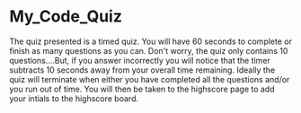 # My_Code_Quiz
The quiz presented is a timed quiz. You will have 60 seconds to complete or finish as many questions as you can. Don't worry, the quiz only contains 10 questions....But, if you answer incorrectly you will notice that the timer subtracts 10 seconds away from your overall time remaining. Ideally the quiz will terminate when either you have completed all the questions and/or you run out of time. You will then be taken to the highscore page to add your intials to the highscore board. 